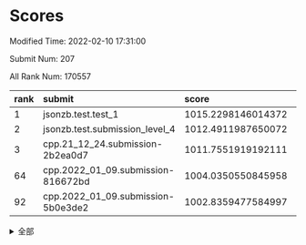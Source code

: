 # Scores

Modified Time: 2022-02-10 17:31:00

Submit Num: 207

All Rank Num: 170557

| rank |               submit               |       score        |       sigma        | pk_num |
| :--- | :--------------------------------- | :----------------- | :----------------- | :----- |
| 1    | jsonzb.test.test_1                 | 1015.2298146014372 | 0.878160087181332  | 3294   |
| 2    | jsonzb.test.submission_level_4     | 1012.4911987650072 | 0.8049626351911812 | 3294   |
| 3    | cpp.21_12_24.submission-2b2ea0d7   | 1011.7551919192111 | 0.8079719284476667 | 3297   |
| 64   | cpp.2022_01_09.submission-816672bd | 1004.0350550845958 | 0.7142799715463176 | 3296   |
| 92   | cpp.2022_01_09.submission-5b0e3de2 | 1002.8359477584997 | 0.7231954093850366 | 3294   |


<details>
<summary>全部</summary>

| rank |                 submit                 |       score        |       sigma        | pk_num |
| :--- | :------------------------------------- | :----------------- | :----------------- | :----- |
| 1    | jsonzb.test.test_1                     | 1015.2298146014372 | 0.878160087181332  | 3294   |
| 2    | jsonzb.test.submission_level_4         | 1012.4911987650072 | 0.8049626351911812 | 3294   |
| 3    | cpp.21_12_24.submission-2b2ea0d7       | 1011.7551919192111 | 0.8079719284476667 | 3297   |
| 4    | gobigger.level_3.submission_level_3_10 | 1011.7028569571894 | 0.7805832267293762 | 3299   |
| 5    | gobigger.level_3.submission_level_3_42 | 1011.3319608635404 | 0.7609412286625519 | 3298   |
| 6    | gobigger.level_3.submission_level_3_12 | 1011.3126755249294 | 0.7698385964309442 | 3295   |
| 7    | gobigger.level_3.submission_level_3_28 | 1011.229023890589  | 0.7677681636565438 | 3294   |
| 8    | gobigger.level_3.submission_level_3_48 | 1011.1991437458313 | 0.7831692568522711 | 3299   |
| 9    | gobigger.level_3.submission_level_3_31 | 1011.0614845071741 | 0.7823652665910273 | 3295   |
| 10   | gobigger.level_3.submission_level_3_8  | 1011.0188996921066 | 0.7724941839121879 | 3298   |
| 11   | gobigger.level_3.submission_level_3_46 | 1010.9191808362947 | 0.7742405028026863 | 3295   |
| 12   | gobigger.level_3.submission_level_3_7  | 1010.914634879069  | 0.7609415423487415 | 3296   |
| 13   | gobigger.level_3.submission_level_3_43 | 1010.9103251589595 | 0.7529808190509311 | 3297   |
| 14   | gobigger.level_3.submission_level_3_36 | 1010.7963915160656 | 0.7686730111793655 | 3300   |
| 15   | gobigger.level_3.submission_level_3_4  | 1010.7351549378772 | 0.7471926152766498 | 3298   |
| 16   | gobigger.level_3.submission_level_3_47 | 1010.594916417724  | 0.7685030999915241 | 3296   |
| 17   | gobigger.level_3.submission_level_3_39 | 1010.5136898753675 | 0.7496132463168773 | 3297   |
| 18   | gobigger.level_3.submission_level_3_23 | 1010.5098268145163 | 0.7668847514792985 | 3297   |
| 19   | gobigger.level_3.submission_level_3_34 | 1010.5017767666363 | 0.7438653082590796 | 3300   |
| 20   | gobigger.level_3.submission_level_3_17 | 1010.4579323452386 | 0.7678590819688441 | 3294   |
| 21   | gobigger.level_3.submission_level_3_9  | 1010.4477612775325 | 0.774091429645888  | 3295   |
| 22   | gobigger.level_3.submission_level_3_11 | 1010.4304037171463 | 0.7401446702640906 | 3297   |
| 23   | gobigger.level_3.submission_level_3_1  | 1010.3449787996095 | 0.7592664417332112 | 3295   |
| 24   | gobigger.level_3.submission_level_3_6  | 1010.2904673481067 | 0.7406678823381699 | 3302   |
| 25   | gobigger.level_3.submission_level_3_40 | 1010.1678526792753 | 0.7678509732171961 | 3292   |
| 26   | gobigger.level_3.submission_level_3_27 | 1010.0468014633079 | 0.7393868719903851 | 3298   |
| 27   | gobigger.level_3.submission_level_3_22 | 1010.0275449694201 | 0.7441802915960797 | 3291   |
| 28   | gobigger.level_3.submission_level_3_29 | 1010.016429248324  | 0.757319108429887  | 3297   |
| 29   | gobigger.level_3.submission_level_3_20 | 1009.997884969182  | 0.7639089662782452 | 3291   |
| 30   | gobigger.level_3.submission_level_3_18 | 1009.9410887072813 | 0.7663063060727909 | 3296   |
| 31   | gobigger.level_3.submission_level_3_45 | 1009.9344826521254 | 0.7511448313680212 | 3297   |
| 32   | gobigger.level_3.submission_level_3_0  | 1009.8608077586719 | 0.7488628208242245 | 3297   |
| 33   | gobigger.level_3.submission_level_3_13 | 1009.7893035169476 | 0.7447420742628257 | 3301   |
| 34   | gobigger.level_3.submission_level_3_38 | 1009.6675460576571 | 0.737105945290644  | 3301   |
| 35   | gobigger.level_3.submission_level_3_41 | 1009.6575335209758 | 0.7648159106440786 | 3295   |
| 36   | gobigger.level_3.submission_level_3_44 | 1009.604988980023  | 0.7593001623638014 | 3298   |
| 37   | gobigger.level_3.submission_level_3_19 | 1009.5629465956359 | 0.7642885177165252 | 3299   |
| 38   | gobigger.level_3.submission_level_3_5  | 1009.5551412332691 | 0.7576716517271528 | 3293   |
| 39   | gobigger.level_3.submission_level_3_26 | 1009.5456852489676 | 0.7492583386132226 | 3296   |
| 40   | gobigger.level_3.submission_level_3_25 | 1009.2772093012759 | 0.7636608202977377 | 3299   |
| 41   | gobigger.level_3.submission_level_3_15 | 1009.2525608121528 | 0.7525925218363999 | 3293   |
| 42   | gobigger.level_3.submission_level_3_24 | 1009.0852773384335 | 0.73404349700859   | 3298   |
| 43   | gobigger.level_3.submission_level_3_16 | 1009.0217112389367 | 0.7442650866550018 | 3293   |
| 44   | gobigger.level_3.submission_level_3_37 | 1008.9081884809335 | 0.7482499012830609 | 3294   |
| 45   | gobigger.level_3.submission_level_3_21 | 1008.7621324935553 | 0.7416740188447664 | 3297   |
| 46   | gobigger.level_3.submission_level_3_35 | 1008.7580446988553 | 0.7436009960728412 | 3296   |
| 47   | gobigger.level_3.submission_level_3_49 | 1008.7569903737667 | 0.7455959701049227 | 3295   |
| 48   | gobigger.level_3.submission_level_3_3  | 1008.6647616362498 | 0.7437153015046366 | 3297   |
| 49   | gobigger.level_3.submission_level_3_30 | 1008.6201915448462 | 0.7371264778279488 | 3296   |
| 50   | gobigger.level_3.submission_level_3_2  | 1008.4491187879711 | 0.7373559467094343 | 3295   |
| 51   | gobigger.level_3.submission_level_3_14 | 1008.4187714754466 | 0.7423685396438211 | 3295   |
| 52   | gobigger.level_3.submission_level_3_33 | 1007.9378753540268 | 0.7516483907983177 | 3297   |
| 53   | gobigger.level_3.submission_level_3_32 | 1007.7486844338811 | 0.741788365996559  | 3299   |
| 54   | gobigger.level_1.submission_level_1_21 | 1005.2479837340951 | 0.7316359456064515 | 3294   |
| 55   | gobigger.level_1.submission_level_1_6  | 1004.674339189051  | 0.7068469583143694 | 3294   |
| 56   | gobigger.level_1.submission_level_1_31 | 1004.4484154215465 | 0.7208568902787793 | 3296   |
| 57   | gobigger.level_1.submission_level_1_48 | 1004.4203295192954 | 0.7214130114671398 | 3295   |
| 58   | gobigger.level_1.submission_level_1_10 | 1004.3540920160876 | 0.7333321783822822 | 3299   |
| 59   | gobigger.level_1.submission_level_1_13 | 1004.3469375799959 | 0.7091455924001219 | 3294   |
| 60   | gobigger.level_1.submission_level_1_15 | 1004.277112748347  | 0.7074722675932071 | 3295   |
| 61   | gobigger.level_1.submission_level_1_11 | 1004.1802646902202 | 0.7091311525450582 | 3289   |
| 62   | gobigger.level_1.submission_level_1_41 | 1004.1010291049859 | 0.723944993874959  | 3298   |
| 63   | gobigger.level_1.submission_level_1_33 | 1004.0558567118891 | 0.7181114292577717 | 3297   |
| 64   | cpp.2022_01_09.submission-816672bd     | 1004.0350550845958 | 0.7142799715463176 | 3296   |
| 65   | gobigger.level_1.submission_level_1_37 | 1004.0112969687426 | 0.7160248565551374 | 3299   |
| 66   | gobigger.level_1.submission_level_1_16 | 1004.0089462002431 | 0.719094510524416  | 3297   |
| 67   | gobigger.level_1.submission_level_1_35 | 1004.0041493937001 | 0.719142057121389  | 3296   |
| 68   | gobigger.level_1.submission_level_1_4  | 1003.9913781080762 | 0.724044124078241  | 3298   |
| 69   | gobigger.level_1.submission_level_1_30 | 1003.9306854818312 | 0.7101636776305804 | 3296   |
| 70   | gobigger.level_1.submission_level_1_20 | 1003.9157370656453 | 0.7146997593135005 | 3296   |
| 71   | gobigger.level_1.submission_level_1_1  | 1003.8662812454221 | 0.726011830385866  | 3298   |
| 72   | gobigger.level_1.submission_level_1_28 | 1003.8387571544724 | 0.7334709231690992 | 3296   |
| 73   | gobigger.level_1.submission_level_1_19 | 1003.7677411338489 | 0.7143068713970441 | 3293   |
| 74   | gobigger.level_1.submission_level_1_0  | 1003.7470891474787 | 0.712384652783701  | 3296   |
| 75   | gobigger.level_1.submission_level_1_34 | 1003.5612043778259 | 0.7319073954269935 | 3297   |
| 76   | gobigger.level_1.submission_level_1_5  | 1003.4508610551719 | 0.7339012273794443 | 3291   |
| 77   | gobigger.level_1.submission_level_1_32 | 1003.4504574748787 | 0.716137402452077  | 3296   |
| 78   | gobigger.level_1.submission_level_1_29 | 1003.3787875916731 | 0.7144344103142876 | 3293   |
| 79   | gobigger.level_1.submission_level_1_43 | 1003.3706903918828 | 0.7081473244826993 | 3295   |
| 80   | gobigger.level_1.submission_level_1_44 | 1003.3434968766456 | 0.7180038409601271 | 3296   |
| 81   | gobigger.level_1.submission_level_1_17 | 1003.2773111186683 | 0.7298773764724662 | 3296   |
| 82   | gobigger.level_1.submission_level_1_39 | 1003.2224056102566 | 0.7118395979285612 | 3293   |
| 83   | gobigger.level_1.submission_level_1_14 | 1003.1817326885775 | 0.7172067457497361 | 3295   |
| 84   | gobigger.level_1.submission_level_1_18 | 1003.153209993703  | 0.7136001448759269 | 3293   |
| 85   | gobigger.level_1.submission_level_1_7  | 1003.1062950273401 | 0.7056522444714816 | 3296   |
| 86   | gobigger.level_1.submission_level_1_8  | 1003.0612584770846 | 0.7210754577097728 | 3302   |
| 87   | gobigger.level_1.submission_level_1_26 | 1003.0159620389487 | 0.7181093534692806 | 3297   |
| 88   | gobigger.level_1.submission_level_1_9  | 1003.0017514749854 | 0.71680268552893   | 3294   |
| 89   | gobigger.level_1.submission_level_1_22 | 1002.9352203718812 | 0.7097860800731209 | 3296   |
| 90   | gobigger.level_1.submission_level_1_36 | 1002.8790521135437 | 0.6983107139782089 | 3296   |
| 91   | gobigger.level_1.submission_level_1_25 | 1002.8541280741943 | 0.719564538113191  | 3287   |
| 92   | cpp.2022_01_09.submission-5b0e3de2     | 1002.8359477584997 | 0.7231954093850366 | 3294   |
| 93   | gobigger.level_1.submission_level_1_3  | 1002.4954246000615 | 0.716315583353497  | 3294   |
| 94   | gobigger.level_1.submission_level_1_12 | 1002.4652513629333 | 0.7255538569170622 | 3293   |
| 95   | gobigger.level_1.submission_level_1_40 | 1002.4386711715608 | 0.7219953565506014 | 3292   |
| 96   | gobigger.level_1.submission_level_1_27 | 1002.4292649327853 | 0.7197150244464174 | 3295   |
| 97   | gobigger.level_1.submission_level_1_46 | 1002.4185799075063 | 0.7162086474855397 | 3293   |
| 98   | gobigger.level_1.submission_level_1_42 | 1002.3753521761209 | 0.720694336083319  | 3297   |
| 99   | gobigger.level_1.submission_level_1_49 | 1002.3493958392193 | 0.7192862329662426 | 3296   |
| 100  | gobigger.level_1.submission_level_1_23 | 1002.344615809833  | 0.7128059147325628 | 3301   |
| 101  | gobigger.level_1.submission_level_1_38 | 1002.3055503498572 | 0.7124358850776084 | 3292   |
| 102  | gobigger.level_1.submission_level_1_45 | 1002.1978149448682 | 0.7195278097777543 | 3296   |
| 103  | gobigger.level_1.submission_level_1_47 | 1002.0072662088569 | 0.7084436368914437 | 3297   |
| 104  | gobigger.level_1.submission_level_1_24 | 1001.8281295417663 | 0.7204426108096805 | 3290   |
| 105  | gobigger.level_1.submission_level_1_2  | 1001.5460027922632 | 0.7080645688955097 | 3298   |
| 106  | gobigger.random.submission_random_28   | 997.646647660071   | 0.6972190048627378 | 3299   |
| 107  | gobigger.random.submission_random_16   | 997.4740703600315  | 0.7100832796461897 | 3293   |
| 108  | gobigger.random.submission_random_14   | 997.3359626422257  | 0.7152209325553899 | 3296   |
| 109  | gobigger.random.submission_random_38   | 996.9791624750615  | 0.7106533389071844 | 3297   |
| 110  | gobigger.random.submission_random_48   | 996.7249252972152  | 0.7147286170443132 | 3296   |
| 111  | gobigger.random.submission_random_17   | 996.7155433748164  | 0.7089949604431666 | 3297   |
| 112  | gobigger.random.submission_random_40   | 996.5173858784027  | 0.7049117337641548 | 3293   |
| 113  | gobigger.random.submission_random_26   | 996.5059606790032  | 0.7154538890541193 | 3295   |
| 114  | gobigger.random.submission_random_0    | 996.4362310008165  | 0.715585106118672  | 3297   |
| 115  | gobigger.random.submission_random_1    | 996.4311434844782  | 0.7066651498860833 | 3292   |
| 116  | gobigger.random.submission_random_29   | 996.383823344472   | 0.7158773117599246 | 3294   |
| 117  | gobigger.random.submission_random_20   | 996.3655143765336  | 0.7073776547813748 | 3294   |
| 118  | gobigger.random.submission_random_34   | 996.347353880012   | 0.7035895670625735 | 3297   |
| 119  | gobigger.random.submission_random_37   | 996.2390934955229  | 0.7066620681888882 | 3293   |
| 120  | gobigger.random.submission_random_24   | 996.2184288007456  | 0.7062521177354963 | 3295   |
| 121  | gobigger.random.submission_random_21   | 996.1967629102414  | 0.7014231133915166 | 3300   |
| 122  | gobigger.random.submission_random_2    | 996.1710576479836  | 0.7086529525636935 | 3298   |
| 123  | gobigger.random.submission_random_36   | 996.1261608174858  | 0.7081127031786971 | 3293   |
| 124  | gobigger.random.submission_random_6    | 996.0085478791061  | 0.7026146414842458 | 3293   |
| 125  | gobigger.random.submission_random_7    | 995.9822163867265  | 0.7105250772464935 | 3296   |
| 126  | gobigger.random.submission_random_42   | 995.9222238417495  | 0.7071659636600017 | 3295   |
| 127  | gobigger.random.submission_random_11   | 995.8993462078384  | 0.7005598097455741 | 3296   |
| 128  | gobigger.random.submission_random_47   | 995.8790529194924  | 0.7206664661649229 | 3290   |
| 129  | gobigger.random.submission_random_45   | 995.8493885958867  | 0.700284154764437  | 3299   |
| 130  | gobigger.random.submission_random_46   | 995.7475128776341  | 0.7241889850997948 | 3301   |
| 131  | gobigger.random.submission_random_27   | 995.667948314696   | 0.703999147722417  | 3295   |
| 132  | gobigger.random.submission_random_4    | 995.5877252670011  | 0.7072036997785653 | 3297   |
| 133  | gobigger.random.submission_random_22   | 995.5315946981174  | 0.7159863347561849 | 3295   |
| 134  | gobigger.random.submission_random_3    | 995.5037535627511  | 0.7078170429859962 | 3295   |
| 135  | gobigger.random.submission_random_10   | 995.4978754065014  | 0.7168528763972319 | 3298   |
| 136  | gobigger.random.submission_random_19   | 995.4974505571525  | 0.7127957446796905 | 3298   |
| 137  | gobigger.random.submission_random_33   | 995.4712669474987  | 0.7182757015299014 | 3291   |
| 138  | gobigger.random.submission_random_30   | 995.4551170620963  | 0.7126677046443511 | 3297   |
| 139  | gobigger.random.submission_random_32   | 995.3811586665777  | 0.7093687378740381 | 3292   |
| 140  | gobigger.random.submission_random_23   | 995.3588902839174  | 0.7157898744339997 | 3296   |
| 141  | gobigger.random.submission_random_49   | 995.2943687925269  | 0.7251997474973755 | 3294   |
| 142  | gobigger.random.submission_random_39   | 995.2832213733877  | 0.7043473284167175 | 3295   |
| 143  | gobigger.random.submission_random_5    | 995.2804440009446  | 0.7117854569515094 | 3294   |
| 144  | gobigger.random.submission_random_25   | 995.269924791162   | 0.7191046987903155 | 3299   |
| 145  | gobigger.random.submission_random_44   | 995.1431058863257  | 0.7102514235592156 | 3300   |
| 146  | gobigger.random.submission_random_35   | 995.0988448413093  | 0.7186704464577923 | 3295   |
| 147  | gobigger.random.submission_random_18   | 995.0480163112304  | 0.7190567556586095 | 3292   |
| 148  | gobigger.random.submission_random_13   | 995.017393427686   | 0.7188103033988558 | 3301   |
| 149  | gobigger.random.submission_random_15   | 994.952003733573   | 0.7154535343454105 | 3296   |
| 150  | gobigger.random.submission_random_9    | 994.9438812519109  | 0.7221493513262965 | 3298   |
| 151  | gobigger.random.submission_random_43   | 994.9120867451362  | 0.6956680325343972 | 3292   |
| 152  | gobigger.random.submission_random_12   | 994.7529500303383  | 0.7179950093628213 | 3299   |
| 153  | gobigger.random.submission_random_31   | 994.7367601037715  | 0.7047024047638426 | 3297   |
| 154  | gobigger.random.submission_random_41   | 994.6419650753305  | 0.726929020257606  | 3297   |
| 155  | gobigger.random.submission_random_8    | 994.274737881619   | 0.7231306426628229 | 3295   |
| 156  | gobigger.level_2.submission_level_2_2  | 993.6689945457067  | 0.7289053213119806 | 3295   |
| 157  | gobigger.level_2.submission_level_2_18 | 993.5188288935536  | 0.7381193025445275 | 3294   |
| 158  | gobigger.level_2.submission_level_2_29 | 993.4667748411365  | 0.7371615305895532 | 3297   |
| 159  | gobigger.level_2.submission_level_2_43 | 993.4295749847249  | 0.7271534480668559 | 3297   |
| 160  | gobigger.level_2.submission_level_2_23 | 993.3749136125026  | 0.7489584241121939 | 3293   |
| 161  | gobigger.level_2.submission_level_2_14 | 993.0185785692753  | 0.7441084169063947 | 3296   |
| 162  | gobigger.level_2.submission_level_2_30 | 992.8910989297727  | 0.732296659822087  | 3294   |
| 163  | gobigger.level_2.submission_level_2_8  | 992.8166751802058  | 0.7366708415030422 | 3296   |
| 164  | gobigger.level_2.submission_level_2_12 | 992.7915000399566  | 0.7196148166008636 | 3300   |
| 165  | gobigger.level_2.submission_level_2_6  | 992.7695346966235  | 0.7358236692526023 | 3300   |
| 166  | gobigger.level_2.submission_level_2_35 | 992.7488090374667  | 0.7389059750176572 | 3297   |
| 167  | gobigger.level_2.submission_level_2_3  | 992.734981813772   | 0.7210530956956236 | 3298   |
| 168  | gobigger.level_2.submission_level_2_44 | 992.7348271056484  | 0.7431923409191625 | 3293   |
| 169  | gobigger.level_2.submission_level_2_27 | 992.5804370826838  | 0.7394467028166192 | 3294   |
| 170  | gobigger.level_2.submission_level_2_0  | 992.5780669915861  | 0.7343524282975491 | 3299   |
| 171  | gobigger.level_2.submission_level_2_19 | 992.5152300883628  | 0.7406079521051672 | 3295   |
| 172  | gobigger.level_2.submission_level_2_45 | 992.5051167671486  | 0.7449533173490956 | 3296   |
| 173  | gobigger.level_2.submission_level_2_38 | 992.437276450881   | 0.7281236492825534 | 3293   |
| 174  | gobigger.level_2.submission_level_2_49 | 992.3773793604594  | 0.7334305750906568 | 3295   |
| 175  | gobigger.level_2.submission_level_2_48 | 992.3762487481441  | 0.7320707673066937 | 3297   |
| 176  | gobigger.level_2.submission_level_2_17 | 992.3622570089365  | 0.7448921027997466 | 3295   |
| 177  | gobigger.level_2.submission_level_2_46 | 992.3052183268626  | 0.7563515907827567 | 3292   |
| 178  | gobigger.level_2.submission_level_2_16 | 992.3040686301957  | 0.7461234158500102 | 3300   |
| 179  | gobigger.level_2.submission_level_2_39 | 992.2777696975072  | 0.7466409927455963 | 3295   |
| 180  | gobigger.level_2.submission_level_2_1  | 992.2724771776278  | 0.7216176653204752 | 3301   |
| 181  | gobigger.level_2.submission_level_2_34 | 992.266363514274   | 0.7465668187216111 | 3298   |
| 182  | gobigger.level_2.submission_level_2_7  | 992.2492683170719  | 0.7273634960312676 | 3301   |
| 183  | gobigger.level_2.submission_level_2_26 | 992.2380936609021  | 0.736240877872533  | 3298   |
| 184  | gobigger.level_2.submission_level_2_22 | 992.1983564282126  | 0.7398449129530693 | 3295   |
| 185  | gobigger.level_2.submission_level_2_37 | 992.1644827709304  | 0.7248025291339314 | 3289   |
| 186  | gobigger.level_2.submission_level_2_15 | 992.052067421877   | 0.7454924164071954 | 3297   |
| 187  | gobigger.level_2.submission_level_2_20 | 991.9542768917413  | 0.7484187341088887 | 3294   |
| 188  | gobigger.level_2.submission_level_2_31 | 991.9330175810106  | 0.7468192486280003 | 3300   |
| 189  | gobigger.level_2.submission_level_2_24 | 991.8606113822508  | 0.7346957274527518 | 3296   |
| 190  | gobigger.level_2.submission_level_2_28 | 991.7541980843181  | 0.7381700366471474 | 3296   |
| 191  | gobigger.level_2.submission_level_2_11 | 991.6467730202176  | 0.7495053966728364 | 3296   |
| 192  | gobigger.level_2.submission_level_2_33 | 991.6397706840685  | 0.7463073206802191 | 3298   |
| 193  | gobigger.level_2.submission_level_2_4  | 991.4934230043425  | 0.7692252666455675 | 3295   |
| 194  | gobigger.level_2.submission_level_2_9  | 991.4634534383604  | 0.7508617397504121 | 3300   |
| 195  | gobigger.level_2.submission_level_2_10 | 991.4497106307244  | 0.7459052848917654 | 3296   |
| 196  | gobigger.level_2.submission_level_2_42 | 991.4496358829293  | 0.745109483112054  | 3293   |
| 197  | gobigger.level_2.submission_level_2_21 | 991.4392989273737  | 0.7430733393779877 | 3292   |
| 198  | gobigger.level_2.submission_level_2_41 | 991.3824717358209  | 0.7554126630651053 | 3288   |
| 199  | gobigger.level_2.submission_level_2_40 | 991.1661234220389  | 0.7359078063855847 | 3292   |
| 200  | gobigger.level_2.submission_level_2_32 | 991.1470912898003  | 0.7572772471237695 | 3299   |
| 201  | gobigger.level_2.submission_level_2_13 | 991.1195514030907  | 0.7640826605398503 | 3293   |
| 202  | gobigger.level_2.submission_level_2_47 | 991.052970207765   | 0.7401954543710673 | 3293   |
| 203  | gobigger.level_2.submission_level_2_5  | 991.0369888809903  | 0.7515995728226147 | 3298   |
| 204  | gobigger.level_2.submission_level_2_36 | 990.8159475946002  | 0.7576515530706006 | 3291   |
| 205  | gobigger.level_2.submission_level_2_25 | 990.6393789167487  | 0.7270480292162447 | 3301   |
| 206  | gobigger.none.submission_none_1        | 978.3231557458147  | 1.2248045537307435 | 3293   |
| 207  | gobigger.none.submission_none_0        | 977.8665970060424  | 1.258701905140294  | 3299   |

</details>